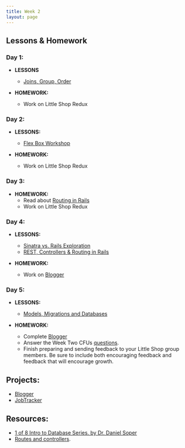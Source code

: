 ```yaml
---
title: Week 2
layout: page
---
```


## Lessons & Homework

### Day 1:

* **LESSONS**

  - [Joins, Group, Order](../lessons/joins_group_order)

* **HOMEWORK:**
  - Work on Little Shop Redux

### Day 2:

* **LESSONS:**
  - [Flex Box Workshop](../lessons/flexbox_workshop)

* **HOMEWORK:**
  - Work on Little Shop Redux

### Day 3:

* **HOMEWORK:**
  - Read about [Routing in Rails](https://www.theodinproject.com/courses/ruby-on-rails/lessons/routing)
  - Work on Little Shop Redux

### Day 4:

* **LESSONS:**
  - [Sinatra vs. Rails Exploration](../misc/sinatra_vs_rails_exploration)
  - [REST, Controllers & Routing in Rails](../lessons/rest_routing_and_controllers_in_rails)

* **HOMEWORK:**
  - Work on [Blogger](../misc/blogger)

### Day 5:

* **LESSONS:**
  - [Models, Migrations and Databases](../lessons/models_migrations_databases)

* **HOMEWORK:**
  - Complete [Blogger](../misc/blogger)
  - Answer the Week Two CFUs [questions](https://github.com/turingschool/checks-for-understanding/blob/master/module-2/backend/week_two.md).
  - Finish preparing and sending feedback to your Little Shop group members. Be sure to include both encouraging feedback and feedback that will encourage growth.

## Projects:

* [Blogger](../misc/blogger)
* [JobTracker](https://github.com/turingschool/job-tracker)

## Resources:

  - [1 of 8 Intro to Database Series. by Dr. Daniel Soper](https://www.youtube.com/watch?v=4Z9KEBexzcM)
  - [Routes and controllers](https://github.com/turingschool/challenges/blob/master/routes_controllers_rails.markdown).
